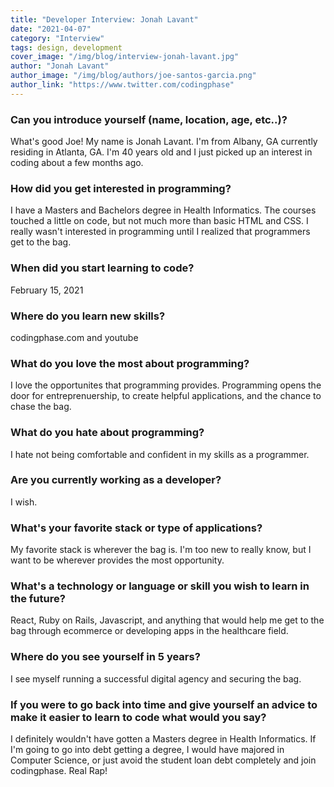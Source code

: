 ```yaml
---
title: "Developer Interview: Jonah Lavant"
date: "2021-04-07"
category: "Interview"
tags: design, development
cover_image: "/img/blog/interview-jonah-lavant.jpg"
author: "Jonah Lavant"
author_image: "/img/blog/authors/joe-santos-garcia.png"
author_link: "https://www.twitter.com/codingphase"
---
```


### Can you introduce yourself (name, location, age, etc..)?

What's good Joe! My name is Jonah Lavant. I'm from Albany, GA currently residing in Atlanta, GA. I'm 40 years old and I just picked up an interest in coding about a few months ago.

### How did you get interested in programming?

I have a Masters and Bachelors degree in Health Informatics. The courses touched a little on code, but not much more than basic HTML and CSS. I really wasn't interested in programming until I realized that programmers get to the bag.

### When did you start learning to code?

February 15, 2021

### Where do you learn new skills?

codingphase.com and youtube

### What do you love the most about programming?

I love the opportunites that programming provides. Programming opens the door for entreprenuership, to create helpful applications, and the chance to chase the bag.

### What do you hate about programming?

I hate not being comfortable and confident in my skills as a programmer.

### Are you currently working as a developer?

I wish.

### What's your favorite stack or type of applications?

My favorite stack is wherever the bag is. I'm too new to really know, but I want to be wherever provides the most opportunity.

### What's a technology or language or skill you wish to learn in the future?

React, Ruby on Rails, Javascript, and anything that would help me get to the bag through ecommerce or developing apps in the healthcare field.

### Where do you see yourself in 5 years?

I see myself running a successful digital agency and securing the bag.

### If you were to go back into time and give yourself an advice to make it easier to learn to code what would you say?

I definitely wouldn't have gotten a Masters degree in Health Informatics. If I'm going to go into debt getting a degree, I would have majored in Computer Science, or just avoid the student loan debt completely and join codingphase. Real Rap!
